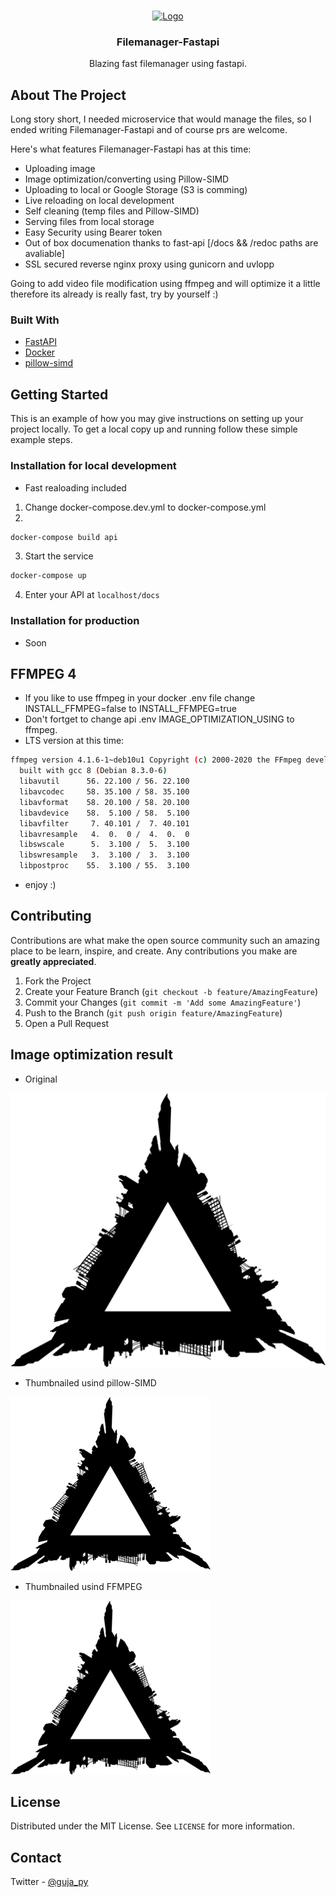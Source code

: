 
<!-- [![Contributors][contributors-shield]][contributors-url]
[![Forks][forks-shield]][forks-url]
[![Stargazers][stars-shield]][stars-url]
[![Issues][issues-shield]][issues-url]
[![MIT License][license-shield]][license-url] -->


<!-- PROJECT LOGO -->
<br />
<p align="center">
  <a href="#">
    <img src="https://media2.giphy.com/media/3gWIUenLXoEgPk0BwB/source.gif" alt="Logo" width="80" height="80">
  </a>

  <h3 align="center">Filemanager-Fastapi</h3>

  <p align="center">
    Blazing fast filemanager using fastapi.

<!-- ABOUT THE PROJECT -->
## About The Project

Long story short, I needed microservice that would manage the files, so I ended writing Filemanager-Fastapi and of course prs are welcome.

Here's what features Filemanager-Fastapi has at this time:
* Uploading image
* Image optimization/converting using Pillow-SIMD
* Uploading to local or Google Storage (S3 is comming)
* Live reloading on local development
* Self cleaning (temp files and Pillow-SIMD)
* Serving files from local storage
* Easy Security using Bearer token
* Out of box documenation thanks to fast-api [/docs && /redoc paths are avaliable]
* SSL secured reverse nginx proxy using gunicorn and uvlopp

Going to add video file modification using ffmpeg and will optimize it a little therefore its already is really fast, try by yourself :)

### Built With
* [FastAPI](https://fastapi.tiangolo.com/)
* [Docker](https://www.docker.com/)
* [pillow-simd](https://github.com/uploadcare/pillow-simd)



<!-- GETTING STARTED -->
## Getting Started

This is an example of how you may give instructions on setting up your project locally.
To get a local copy up and running follow these simple example steps.

### Installation for local development
- Fast realoading included
1. Change docker-compose.dev.yml to docker-compose.yml
2. 
```sh
docker-compose build api
```
3. Start the service
```sh
docker-compose up
```
4. Enter your API at `localhost/docs`

### Installation for production
- Soon
<!-- 1. Change docker-compose.dev.yml to docker-compose.yml
2. 
```sh
docker-compose build api
```
3. Start the service
```sh
docker-compose up
```
4. Enter your API at `localhost/docs` -->

## FFMPEG 4
- If you like to use ffmpeg in your docker .env file change INSTALL_FFMPEG=false to INSTALL_FFMPEG=true
- Don't fortget to change api .env IMAGE_OPTIMIZATION_USING to ffmpeg.
- LTS version at this time:
```sh
ffmpeg version 4.1.6-1~deb10u1 Copyright (c) 2000-2020 the FFmpeg developers
  built with gcc 8 (Debian 8.3.0-6)
  libavutil      56. 22.100 / 56. 22.100
  libavcodec     58. 35.100 / 58. 35.100
  libavformat    58. 20.100 / 58. 20.100
  libavdevice    58.  5.100 / 58.  5.100
  libavfilter     7. 40.101 /  7. 40.101
  libavresample   4.  0.  0 /  4.  0.  0
  libswscale      5.  3.100 /  5.  3.100
  libswresample   3.  3.100 /  3.  3.100
  libpostproc    55.  3.100 / 55.  3.100
```
- enjoy :)

<!-- CONTRIBUTING -->
## Contributing

Contributions are what make the open source community such an amazing place to be learn, inspire, and create. Any contributions you make are **greatly appreciated**.

1. Fork the Project
2. Create your Feature Branch (`git checkout -b feature/AmazingFeature`)
3. Commit your Changes (`git commit -m 'Add some AmazingFeature'`)
4. Push to the Branch (`git push origin feature/AmazingFeature`)
5. Open a Pull Request

## Image optimization result
- Original

![](api/app/pictures/originals/dcb8ac79618540688ea36e688a8c3635.png?raw=true)

- Thumbnailed usind pillow-SIMD

![](api/app/pictures/thumbnails/dcb8ac79618540688ea36e688a8c3635.webp?raw=true)

- Thumbnailed usind FFMPEG

![](api/app/pictures/thumbnails/72014f9f91ab40c7b8df61ab350bcc71.webp?raw=true)

<!-- LICENSE -->
## License

Distributed under the MIT License. See `LICENSE` for more information.

<!-- CONTACT -->
## Contact
Twitter - [@guja_py](https://twitter.com/guja_py)



<!-- MARKDOWN LINKS & IMAGES -->
<!-- https://www.markdownguide.org/basic-syntax/#reference-style-links -->
<!-- [contributors-shield]: https://img.shields.io/github/contributors/JexPY/filemanager-fastapi.svg?style=flat-square
[contributors-url]: https://github.com/JexPY/filemanager-fastapi/graphs/contributors
[forks-shield]: https://img.shields.io/github/forks/JexPY/filemanager-fastapi.svg?style=flat-square
[forks-url]: https://github.com/othneildrew/Best-README-Template/network/members
[stars-shield]: https://img.shields.io/github/stars/JexPY/filemanager-fastapi.svg?style=flat-square
[stars-url]: https://github.com/JexPY/filemanager-fastapi/stargazers
[issues-shield]: https://img.shields.io/github/issues/JexPY/filemanager-fastapi.svg?style=flat-square
[issues-url]: https://github.com/JexPY/filemanager-fastapi/issues
[license-shield]: https://img.shields.io/github/license/JexPY/filemanager-fastapi.svg?style=flat-square
[license-url]: https://github.com/JexPY/filemanager-fastapi/blob/master/LICENSE.txt -->